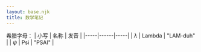 ```yaml
---
layout: base.njk
title: 数学笔记 
---
```

希腊字母：
| 小写 | 名称 | 发音 |
|-----|------|-----|
| $\lambda$ | Lambda  | "LAM-duh"    |
| $\psi$ | Psi     | "PSAI"       |
